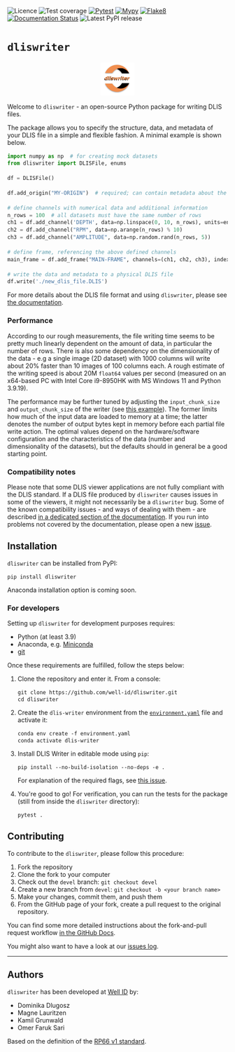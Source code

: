 ![Licence](https://img.shields.io/github/license/well-id/dliswriter)
![Test coverage](https://img.shields.io/endpoint?url=https://gist.githubusercontent.com/the-mysh/8ec74eae558f3a7793622f6469064b73/raw/test_coverage_badge.json)
[![Pytest](https://github.com/well-id/dliswriter/actions/workflows/Pytest.yml/badge.svg)](https://github.com/well-id/dliswriter/actions/workflows/Pytest.yml)
[![Mypy](https://github.com/well-id/dliswriter/actions/workflows/mypy.yml/badge.svg)](https://github.com/well-id/dliswriter/actions/workflows/mypy.yml)
[![Flake8](https://github.com/well-id/dliswriter/actions/workflows/Flake8.yml/badge.svg)](https://github.com/well-id/dliswriter/actions/workflows/Flake8.yml)
[![Documentation Status](https://readthedocs.com/projects/well-id-widcdliswriter/badge/?version=latest)](https://well-id-widcdliswriter.readthedocs-hosted.com/?badge=latest)
![Latest PyPI release](https://img.shields.io/pypi/v/dliswriter)

# `dliswriter`

<p align="center" width="100%">
    <img width="15%" src="logo.png">
</p>


Welcome to `dliswriter` - an open-source Python package for writing DLIS files.

The package allows you to specify the structure, data, and metadata of your DLIS file
in a simple and flexible fashion. A minimal example is shown below.

```python
import numpy as np  # for creating mock datasets
from dliswriter import DLISFile, enums

df = DLISFile()

df.add_origin("MY-ORIGIN")  # required; can contain metadata about the well, scan procedure, etc.

# define channels with numerical data and additional information
n_rows = 100  # all datasets must have the same number of rows
ch1 = df.add_channel('DEPTH', data=np.linspace(0, 10, n_rows), units=enums.Unit.METER)
ch2 = df.add_channel("RPM", data=np.arange(n_rows) % 10)
ch3 = df.add_channel("AMPLITUDE", data=np.random.rand(n_rows, 5))

# define frame, referencing the above defined channels
main_frame = df.add_frame("MAIN-FRAME", channels=(ch1, ch2, ch3), index_type=enums.FrameIndexType.BOREHOLE_DEPTH)

# write the data and metadata to a physical DLIS file
df.write('./new_dlis_file.DLIS')
```

For more details about the DLIS file format and using `dliswriter`, please see [the documentation](https://well-id-widcdliswriter.readthedocs-hosted.com/index.html).

### Performance
According to our rough measurements, the file writing time seems to be pretty much linearly dependent on the 
amount of data, in particular the number of rows. There is also some dependency on the dimensionality 
of the data - e.g a single image (2D dataset) with 1000 columns will write about 20% faster 
than 10 images of 100 columns each. A rough estimate of the writing speed is about 20M `float64` values per second
(measured on an x64-based PC with Intel Core i9-8950HK with MS Windows 11 and Python 3.9.19).

The performance may be further tuned by adjusting the `input_chunk_size` and `output_chunk_size` of the writer
(see [this example](./examples/create_synth_dlis_variable_data.py)). The former limits how much of the input 
data are loaded to memory at a time; the latter denotes the number of output bytes kept in memory before each partial 
file write action. The optimal values depend on the hardware/software configuration and the characteristics of the data
(number and dimensionality of the datasets), but the defaults should in general be a good starting point.


### Compatibility notes

Please note that some DLIS viewer applications are not fully compliant with the DLIS standard.
If a DLIS file produced by `dliswriter` causes issues in some of the viewers, it might not necessarily 
be a `dliswriter` bug.
Some of the known compatibility issues - and ways of dealing with them - are described 
[in a dedicated section of the documentation](https://well-id-widcdliswriter.readthedocs-hosted.com/userguide/compatibilityissues.html).
If you run into problems not covered by the documentation, please open a new [issue](https://github.com/well-id/dliswriter/issues).


## Installation
`dliswriter` can be installed from PyPI:

```commandline
pip install dliswriter
```

Anaconda installation option is coming soon.

### For developers
Setting up `dliswriter` for development purposes requires: 
- Python (at least 3.9)
- Anaconda, e.g. [Miniconda](https://docs.anaconda.com/free/miniconda/)
- [git](https://git-scm.com/)

Once these requirements are fulfilled, follow the steps below:

1. Clone the repository and enter it. From a console:
    ```commandline
    git clone https://github.com/well-id/dliswriter.git
    cd dliswriter
    ```

2. Create the `dlis-writer` environment from the [`environment.yaml`](./environment.yaml) file and activate it:
    ```commandline
    conda env create -f environment.yaml
    conda activate dlis-writer
    ```

4. Install DLIS Writer in editable mode using `pip`:
    ```commandline
    pip install --no-build-isolation --no-deps -e .
    ```
    For explanation of the required flags, see [this issue](https://github.com/conda/conda-build/issues/4251).

5. You're good to go! For verification, you can run the tests for the package 
(still from inside the `dliswriter` directory):
    ```commandline
    pytest .
    ```

## Contributing
To contribute to the `dliswriter`, please follow this procedure:
1. Fork the repository
2. Clone the fork to your computer
3. Check out the `devel` branch: `git checkout devel`
4. Create a new branch from `devel`: `git checkout -b <your branch name>`
5. Make your changes, commit them, and push them 
6. From the GitHub page of your fork, create a pull request to the original repository.

You can find some more detailed instructions about the fork-and-pull request workflow 
[in the GitHub Docs](https://docs.github.com/en/get-started/exploring-projects-on-github/contributing-to-a-project).

You might also want to have a look at our [issues log](https://github.com/well-id/dliswriter/issues).

---
## Authors
`dliswriter` has been developed at [Well ID](https://wellid.no/) by:

* Dominika Dlugosz
* Magne Lauritzen
* Kamil Grunwald
* Omer Faruk Sari

Based on the definition of the [RP66 v1 standard](https://energistics.org/sites/default/files/RP66/V1/Toc/main.html).
